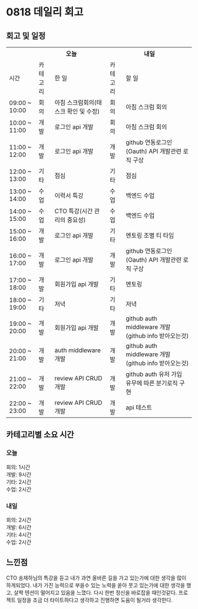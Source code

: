 # 0818 데일리 회고

## 회고 및 일정

  <table>
    <tr>
      <th></th>
      <th colspan="2">오늘</th>
      <th colspan="2">내일</th>
    </tr>
    <tr>
      <td>시간</td>
      <td>카테고리</td>
      <td>한 일</td>
      <td>카테고리</td>
      <td>할 일</td>
    </tr>
    <tr>
          <td>09:00 ~ 10:00</td>
          <td>회의</td>
          <td>아침 스크럼회의(태스크 확인 및 수정)</td>
          <td>회의</td>
          <td>아침 스크럼 회의</td>
        </tr><tr>
          <td>10:00 ~ 11:00</td>
          <td>개발</td>
          <td>로그인 api 개발</td>
          <td>회의</td>
          <td>아침 스크럼 회의</td>
        </tr><tr>
          <td>11:00 ~ 12:00</td>
          <td>개발</td>
          <td>로그인 api 개발</td>
          <td>개발</td>
          <td>github 연동로그인 (Oauth) API 개발관련 로직 구상</td>
        </tr><tr>
          <td>12:00 ~ 13:00</td>
          <td>기타</td>
          <td>점심</td>
          <td>기타</td>
          <td>점심</td>
        </tr><tr>
          <td>13:00 ~ 14:00</td>
          <td>수업</td>
          <td>이력서 특강</td>
          <td>수업</td>
          <td>백엔드 수업</td>
        </tr><tr>
          <td>14:00 ~ 15:00</td>
          <td>수업</td>
          <td>CTO 특강(시간 관리의 중요성)</td>
          <td>수업</td>
          <td>백엔드 수업</td>
        </tr><tr>
          <td>15:00 ~ 16:00</td>
          <td>개발</td>
          <td>로그인 api 개발</td>
          <td>기타</td>
          <td>멘토링 조별 티 타임</td>
        </tr><tr>
          <td>16:00 ~ 17:00</td>
          <td>개발</td>
          <td>로그인 api 개발</td>
          <td>개발</td>
          <td>github 연동로그인 (Oauth) API 개발관련 로직 구상</td>
        </tr><tr>
          <td>17:00 ~ 18:00</td>
          <td>개발</td>
          <td>회원가입 api 개발</td>
          <td>기타</td>
          <td>멘토링</td>
        </tr><tr>
          <td>18:00 ~ 19:00</td>
          <td>기타</td>
          <td>저녁</td>
          <td>기타</td>
          <td>저녁</td>
        </tr><tr>
          <td>19:00 ~ 20:00</td>
          <td>개발</td>
          <td>회원가입 api 개발</td>
          <td>개발</td>
          <td>github auth middleware 개발(github info 받아오는것)</td>
        </tr><tr>
          <td>20:00 ~ 21:00</td>
          <td>개발</td>
          <td>auth middleware 개발</td>
          <td>개발</td>
          <td>github auth middleware 개발(github info 받아오는것)</td>
        </tr><tr>
          <td>21:00 ~ 22:00</td>
          <td>개발</td>
          <td>review API CRUD 개발</td>
          <td>개발</td>
          <td>github auth 유저 가입 유무에 따른 분기로직 구현</td>
        </tr><tr>
          <td>22:00 ~ 23:00</td>
          <td>개발</td>
          <td>review API CRUD 개발</td>
          <td>개발</td>
          <td>api 테스트</td>
        </tr>
  </table>

## 카테고리별 소요 시간

### 오늘

회의: 1시간<br>개발: 9시간<br>기타: 2시간<br>수업: 2시간

### 내일

회의: 2시간<br>개발: 6시간<br>기타: 4시간<br>수업: 2시간

## 느낀점

CTO 송재하님의 특강을 듣고 내가 과연 올바른 길을 가고 있는가에 대한 생각을 많이 하게되었다. 내가 가진 능력으로 부을수 있는 노력을 쏟아 붓고 있는가에 대한 생각을 했고, 살짝 텐션이 떨어지고 있음을 느꼈다. 다시 한번 정신을 바로잡을 때인것같다. 프로젝트 일정을 조금 더 타이트하다고 생각하고 진행하면 도움이 될거라 생각한다.
